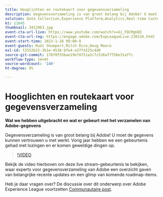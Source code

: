 ```yaml
---
title: Hooglichten en routekaart voor gegevensverzameling
description: Gegevensverzameling is van groot belang bij Adobe! U moet de gegevens kunnen vertrouwen u met werkt. Vorig jaar hebben we een gebeurtenis gehad met lozingen en er komen geweldige dingen op.
solution: Data Collection,Experience Platform,Analytics,Real-time Customer Data Platform,Customer Journey Analytics
kt: 11645
thumbnail: 3412963.jpg
event-cta-url-live: https://www.youtube.com/watch?v=Gj_FDCMgU8I
event-cta-url-reg: https://engage.adobe.com/ExpLeagueLive-230126.html
event-start-time: 2023-1-26 09:00-8
event-guests: Rudi Shumpert,Mitch Rice,Doug Moore
exl-id: f2552b21-3b1e-4538-bfe4-a37f4225c4d0
source-git-commit: 17070f55bae19ef0751a2c7c536af7758e31affc
workflow-type: tm+mt
source-wordcount: '140'
ht-degree: 0%

---
```


# Hooglichten en routekaart voor gegevensverzameling

**Wat we hebben uitgebracht en wat er gebeurt met het verzamelen van Adobe-gegevens**

Gegevensverzameling is van groot belang bij Adobe! U moet de gegevens kunnen vertrouwen u met werkt. Vorig jaar hebben we een gebeurtenis gehad met lozingen en er komen geweldige dingen op.

>[!VIDEO](https://video.tv.adobe.com/v/3412963/?quality=12&learn=on)

Bekijk de video hierboven om deze live stream-gebeurtenis te bekijken, waar experts voor gegevensverzameling van Adobe een overzicht gaven van belangrijke recente updates en een glimp van komende roadmap-items.

Heb je daar vragen over? De discussie over dit onderwerp over Adobe Experience League voortzetten [Communautaire post](https://experienceleaguecommunities.adobe.com/t5/adobe-experience-platform-launch/experience-league-live-post-session-discussion-data-collection/m-p/569923#M316).
